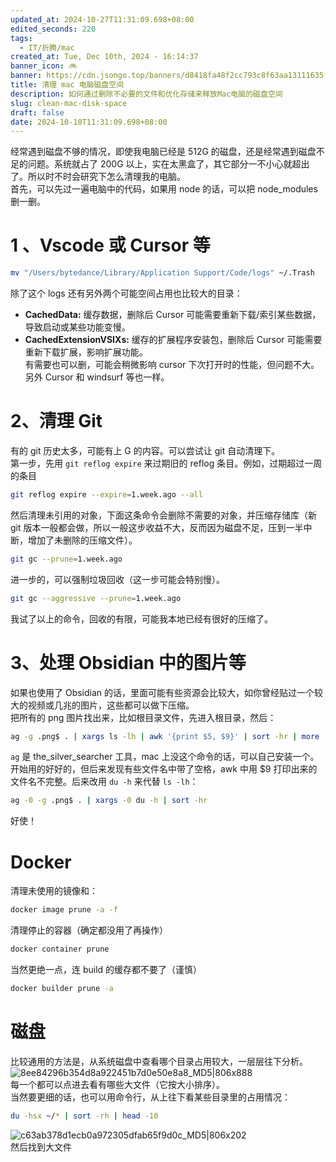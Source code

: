 ```yaml
---
updated_at: 2024-10-27T11:31:09.698+08:00
edited_seconds: 220
tags:
  - IT/折腾/mac
created_at: Tue, Dec 10th, 2024 - 16:14:37
banner_icon: 🚲
banner: https://cdn.jsongo.top/banners/d8418fa48f2cc793c8f63aa13111635f.png
title: 清理 mac 电脑磁盘空间
description: 如何通过删除不必要的文件和优化存储来释放Mac电脑的磁盘空间
slug: clean-mac-disk-space
draft: false
date: 2024-10-10T11:31:09.698+08:00
---
```

经常遇到磁盘不够的情况，即使我电脑已经是 512G 的磁盘，还是经常遇到磁盘不足的问题。系统就占了 200G 以上，实在太黑盒了，其它部分一不小心就超出了。所以时不时会研究下怎么清理我的电脑。  
首先，可以先过一遍电脑中的代码，如果用 node 的话，可以把 node_modules 删一删。
# 1 、Vscode 或 Cursor 等
```bash
mv "/Users/bytedance/Library/Application Support/Code/logs" ~/.Trash
```
除了这个 logs 还有另外两个可能空间占用也比较大的目录：
- **CachedData:** 缓存数据，删除后 Cursor 可能需要重新下载/索引某些数据，导致启动或某些功能变慢。
- **CachedExtensionVSIXs:** 缓存的扩展程序安装包，删除后 Cursor 可能需要重新下载扩展，影响扩展功能。  
有需要也可以删，可能会稍微影响 cursor 下次打开时的性能，但问题不大。  
另外 Cursor 和 windsurf 等也一样。

# 2、清理 Git
有的 git 历史太多，可能有上 G 的内容。可以尝试让 git 自动清理下。  
第一步，先用 `git reflog expire` 来过期旧的 reflog 条目。例如，过期超过一周的条目
```bash
git reflog expire --expire=1.week.ago --all
```
然后清理未引用的对象，下面这条命令会删除不需要的对象，并压缩存储库（新 git 版本一般都会做，所以一般这步收益不大，反而因为磁盘不足，压到一半中断，增加了未删除的压缩文件）。
```bash
git gc --prune=1.week.ago
```
进一步的，可以强制垃圾回收（这一步可能会特别慢）。
```bash
git gc --aggressive --prune=1.week.ago
```
我试了以上的命令，回收的有限，可能我本地已经有很好的压缩了。

# 3、处理 Obsidian 中的图片等
如果也使用了 Obsidian 的话，里面可能有些资源会比较大，如你曾经贴过一个较大的视频或几兆的图片，这些都可以做下压缩。  
把所有的 png 图片找出来，比如根目录文件，先进入根目录，然后：
```bash
ag -g .png$ . | xargs ls -lh | awk '{print $5, $9}' | sort -hr | more
```
`ag` 是 the_silver_searcher 工具，mac 上没这个命令的话，可以自己安装一个。  
开始用的好好的，但后来发现有些文件名中带了空格，awk 中用 $9 打印出来的文件名不完整。后来改用 `du -h` 来代替 `ls -lh`：
```bash
ag -0 -g .png$ . | xargs -0 du -h | sort -hr
```
好使！

# Docker
清理未使用的镜像和：
```bash
docker image prune -a -f
```
清理停止的容器（确定都没用了再操作）
```bash
docker container prune
```
当然更绝一点，连 build 的缓存都不要了（谨慎）
```bash
docker builder prune -a
```

# 磁盘
比较通用的方法是，从系统磁盘中查看哪个目录占用较大，一层层往下分析。  
![8ee84296b354d8a922451b7d0e50e8a8_MD5|806x888](https://cdn.jsongo.top/2025/04/e2c574e7ab713206354294e0faac5ae1.webp)  
每一个都可以点进去看有哪些大文件（它按大小排序）。  
当然要更细的话，也可以用命令行，从上往下看某些目录里的占用情况：
```bash
du -hsx ~/* | sort -rh | head -10
```
![c63ab378d1ecb0a972305dfab65f9d0c_MD5|806x202](https://cdn.jsongo.top/2025/04/bba67c4fef0813913b1399566d099fc7.webp)  
然后找到大文件
